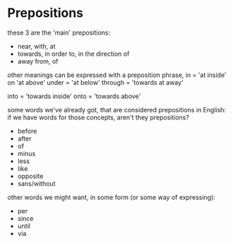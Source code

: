 Prepositions
=======

these 3 are the 'main' prepositions:

* near, with, at
* towards, in order to, in the direction of
* away from, of

other meanings can be expressed with a preposition phrase,
in = 'at inside'
on 'at above'
under = 'at below'
through = 'towards at away'



into = 'towards inside'
onto = 'towards above'


some words we've already got, that are considered prepositions in English:
if we have words for those concepts, aren't they prepositions?

* before
* after
* of
* minus
* less
* like
* opposite
* sans/without

other words we might want, in some form (or some way of expressing):
* per
* since
* until
* via
